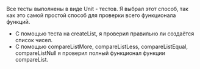 Все тесты выполнены в виде Unit - тестов. Я выбрал этот способ, так как это самой простой
способ для проверки всего функционала функций. 

- С помощью теста на createList, я проверил правильно ли создаётся список
чисел.
- С помощью compareListMore, compareListLess, compareListEqual, compareListNull
я проверил полный функционал функции compareList.